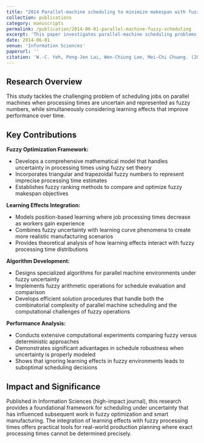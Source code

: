 ```yaml
---
title: "2014 Parallel-machine scheduling to minimize makespan with fuzzy processing times and learning effects"
collection: publications
category: manuscripts
permalink: /publication/2014-06-01-parallel-machine-fuzzy-scheduling
excerpt: 'This paper investigates parallel-machine scheduling problems under uncertainty with fuzzy processing times and learning effects.'
date: 2014-06-01
venue: 'Information Sciences'
paperurl: ''
citation: 'W.-C. Yeh, Peng-Jen Lai, Wen-Chiung Lee, Mei-Chi Chuang. (2014). &quot;Parallel-machine scheduling to minimize makespan with fuzzy processing times and learning effects.&quot; <i>Information Sciences</i>. 269 (June 2014) 142–158.'
---
```


## Research Overview

This study tackles the challenging problem of scheduling jobs on parallel machines when processing times are uncertain and represented as fuzzy numbers, while simultaneously considering learning effects that improve performance over time.

## Key Contributions

**Fuzzy Optimization Framework:**
- Develops a comprehensive mathematical model that handles uncertainty in processing times using fuzzy set theory
- Incorporates triangular and trapezoidal fuzzy numbers to represent imprecise processing time estimates
- Establishes fuzzy ranking methods to compare and optimize fuzzy makespan objectives

**Learning Effects Integration:**
- Models position-based learning where job processing times decrease as workers gain experience
- Combines fuzzy uncertainty with learning curve phenomena to create more realistic manufacturing scenarios
- Provides theoretical analysis of how learning effects interact with fuzzy processing time distributions

**Algorithm Development:**
- Designs specialized algorithms for parallel machine environments under fuzzy uncertainty
- Implements fuzzy arithmetic operations for schedule evaluation and comparison
- Develops efficient solution procedures that handle both the combinatorial complexity of parallel machine scheduling and the computational challenges of fuzzy operations

**Performance Analysis:**
- Conducts extensive computational experiments comparing fuzzy versus deterministic approaches
- Demonstrates significant advantages in schedule robustness when uncertainty is properly modeled
- Shows that ignoring learning effects in fuzzy environments leads to suboptimal scheduling decisions

## Impact and Significance

Published in Information Sciences (high-impact journal), this research provides a foundational framework for scheduling under uncertainty that has influenced subsequent work in fuzzy optimization and smart manufacturing. The integration of learning effects with fuzzy processing times offers practical tools for real-world production planning where exact processing times cannot be determined precisely.
